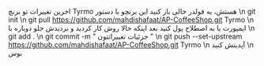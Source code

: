 اخرین تغییرات تو برنچ Tyrmo هستش، یه فولدر خالی باز کنید این برنچو با دستور
\n
git init
\n
git pull https://github.com/mahdishafaat/AP-CoffeeShop.git Tyrmo
\n
ایمپورت یا به اصطلاح پول کنید بعد اینکه حالا روش کار کردید و بردیدش جلو دوباره با 
\n
git add .
\n
git commit -m " جزئیات تغییراتتون "
\n
git push --set-upstream https://github.com/mahdishafaat/AP-CoffeeShop.git Tyrmo
\n
آپدیتش کنید
\n
بوس
